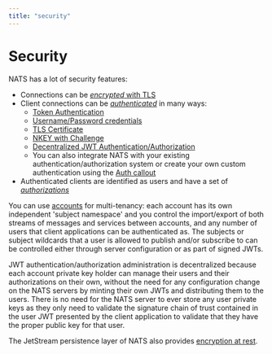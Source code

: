 ```yaml
---
title: "security"
---
```

# Security

NATS has a lot of security features:

* Connections can be [_encrypted_ with TLS](/running-a-nats-service/configuration/securing_nats/tls.md)
* Client connections can be [_authenticated_](../running-a-nats-service/configuration/securing_nats/auth_intro/) in many ways:
  * [Token Authentication](../running-a-nats-service/configuration/securing_nats/auth_intro/tokens.md)
  * [Username/Password credentials](../running-a-nats-service/configuration/securing_nats/auth_intro/username_password.md)
  * [TLS Certificate](../running-a-nats-service/configuration/securing_nats/auth_intro/tls_mutual_auth.md)
  * [NKEY with Challenge](../running-a-nats-service/configuration/securing_nats/auth_intro/nkey_auth.md)
  * [Decentralized JWT Authentication/Authorization](../running-a-nats-service/configuration/securing_nats/jwt/)
  * You can also integrate NATS with your existing authentication/authorization system or create your own custom authentication using the [Auth callout](../running-a-nats-service/configuration/securing_nats/auth_callout.md)
* Authenticated clients are identified as users and have a set of [_authorizations_](../running-a-nats-service/configuration/securing_nats/authorization.md)

You can use [accounts](../running-a-nats-service/configuration/securing_nats/accounts.md) for multi-tenancy: each account has its own independent 'subject namespace' and you control the import/export of both streams of messages and services between accounts, and any number of users that client applications can be authenticated as. The subjects or subject wildcards that a user is allowed to publish and/or subscribe to can be controlled either through server configuration or as part of signed JWTs.

JWT authentication/authorization administration is decentralized because each account private key holder can manage their users and their authorizations on their own, without the need for any configuration change on the NATS servers by minting their own JWTs and distributing them to the users. There is no need for the NATS server to ever store any user private keys as they only need to validate the signature chain of trust contained in the user JWT presented by the client application to validate that they have the proper public key for that user.

The JetStream persistence layer of NATS also provides [encryption at rest](../running-a-nats-service/nats_admin/jetstream_admin/encryption_at_rest.md).
